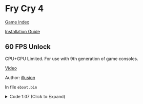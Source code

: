 # Fry Cry 4

[Game Index](README.md#games)

[Installation Guide](https://illusion0001.github.io/install-instructions/)

## 60 FPS Unlock

CPU+GPU Limited. For use with 9th generation of game consoles.

[Video](https://media.discordapp.net/attachments/650395105479360514/865565480357068800/0_46.mp4)

Author: [illusion](https://twitter.com/illusion0002)

In file `eboot.bin`

<details>
<summary>Code 1.07 (Click to Expand)</summary>

```
85 F6 74 1C 3B 35 CF 1F C8 02 74 14 89 35 C7 1F C8 02 41 8B BD 00 02 00 00 FF CE

BE 00 00 00 00 41 8B BD 00 02 00 00 EB 0D C7 1F C8 02 41 8B BD 00 02 00 00 FF CE
```

</details>
